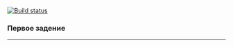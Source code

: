[![Build status](https://ci.appveyor.com/api/projects/status/93qmy481k9a0ob8l/branch/master?svg=true)](https://ci.appveyor.com/project/lekseff/homeworks-5-1/branch/master)

### Первое задение
***
